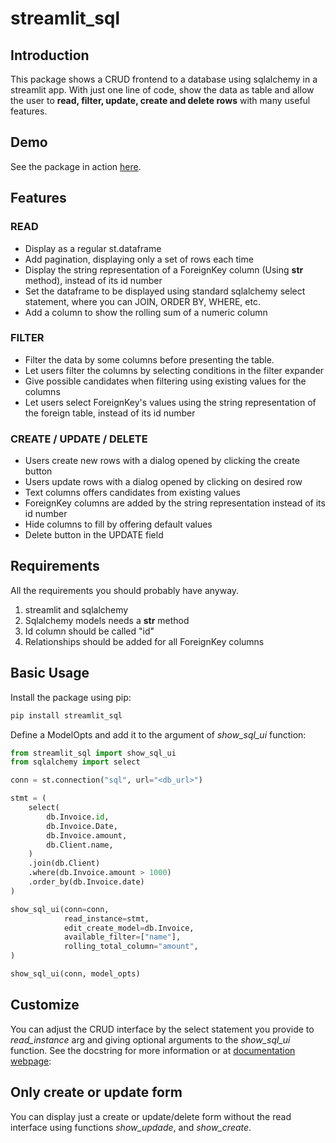 # streamlit_sql

## Introduction

This package shows a CRUD frontend to a database using sqlalchemy in a streamlit app. With just one line of code, show the data as table and allow the user to **read, filter, update, create and delete rows** with many useful features.

## Demo

See the package in action [here](https://example-crud.streamlit.app/).

## Features

### READ

- Display as a regular st.dataframe
- Add pagination, displaying only a set of rows each time
- Display the string representation of a ForeignKey column (Using __str__ method), instead of its id number
- Set the dataframe to be displayed using standard sqlalchemy select statement, where you can JOIN, ORDER BY, WHERE, etc.
- Add a column to show the rolling sum of a numeric column

### FILTER

- Filter the data by some columns before presenting the table.
- Let users filter the columns by selecting conditions in the filter expander
- Give possible candidates when filtering using existing values for the columns
- Let users select ForeignKey's values using the string representation of the foreign table, instead of its id number

### CREATE / UPDATE / DELETE

- Users create new rows with a dialog opened by clicking the create button
- Users update rows with a dialog opened by clicking on desired row
- Text columns offers candidates from existing values
- ForeignKey columns are added by the string representation instead of its id number
- Hide columns to fill by offering default values
- Delete button in the UPDATE field

## Requirements

All the requirements you should probably have anyway.

1. streamlit and sqlalchemy
2. Sqlalchemy models needs a __str__ method
2. Id column should be called "id"
3. Relationships should be added for all ForeignKey columns 


## Basic Usage

Install the package using pip:

```bash
pip install streamlit_sql
```

Define a ModelOpts and add it to the argument of *show_sql_ui* function:

```python
from streamlit_sql import show_sql_ui
from sqlalchemy import select

conn = st.connection("sql", url="<db_url>")

stmt = (
    select(
        db.Invoice.id,
        db.Invoice.Date,
        db.Invoice.amount,
        db.Client.name,
    )
    .join(db.Client)
    .where(db.Invoice.amount > 1000)
    .order_by(db.Invoice.date)
)

show_sql_ui(conn=conn,
            read_instance=stmt,
            edit_create_model=db.Invoice,
            available_filter=["name"],
            rolling_total_column="amount",
)

show_sql_ui(conn, model_opts)
```


## Customize

You can adjust the CRUD interface by the select statement you provide to *read_instance* arg and giving optional arguments to the *show_sql_ui* function. See the docstring for more information or at [documentation webpage](https://edkedk99.github.io/streamlit_sql/api/#streamlit_sql.show_sql_ui):


## Only create or update form

You can display just a create or update/delete form without the read interface using functions *show_updade*, and *show_create*.
